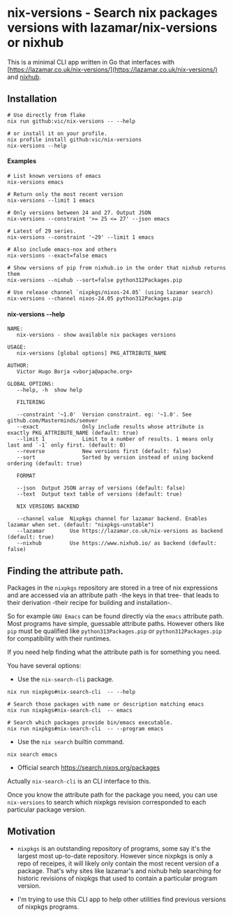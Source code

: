 # nix-versions - Search nix packages versions with lazamar/nix-versions or nixhub

This is a minimal CLI app written in Go that interfaces with [https://lazamar.co.uk/nix-versions/](https://lazamar.co.uk/nix-versions/) and [nixhub](https://nixhub.io).

## Installation

```
# Use directly from flake
nix run github:vic/nix-versions -- --help

# or install it on your profile.
nix profile install github:vic/nix-versions
nix-versions --help
```

#### Examples

```
# List known versions of emacs
nix-versions emacs 

# Return only the most recent version
nix-versions --limit 1 emacs

# Only versions between 24 and 27. Output JSON
nix-versions --constraint '>= 25 <= 27' --json emacs

# Latest of 29 series.
nix-versions --constraint '~29' --limit 1 emacs

# Also include emacs-nox and others
nix-versions --exact=false emacs

# Show versions of pip from nixhub.io in the order that nixhub returns them
nix-versions --nixhub --sort=false python312Packages.pip

# Use release channel `nixpkgs/nixos-24.05` (using lazamar search)
nix-versions --channel nixos-24.05 python312Packages.pip
```

#### nix-versions --help

```
NAME:
   nix-versions - show available nix packages versions

USAGE:
   nix-versions [global options] PKG_ATTRIBUTE_NAME

AUTHOR:
   Victor Hugo Borja <vborja@apache.org>

GLOBAL OPTIONS:
   --help, -h  show help

   FILTERING

   --constraint '~1.0'  Version constraint. eg: '~1.0'. See github.com/Masterminds/semver
   --exact              Only include results whose attribute is exactly PKG_ATTRIBUTE_NAME (default: true)
   --limit 1            Limit to a number of results. 1 means only last and `-1` only first. (default: 0)
   --reverse            New versions first (default: false)
   --sort               Sorted by version instead of using backend ordering (default: true)

   FORMAT

   --json  Output JSON array of versions (default: false)
   --text  Output text table of versions (default: true)

   NIX VERSIONS BACKEND

   --channel value  Nixpkgs channel for lazamar backend. Enables lazamar when set. (default: "nixpkgs-unstable")
   --lazamar        Use https://lazamar.co.uk/nix-versions as backend (default: true)
   --nixhub         Use https://www.nixhub.io/ as backend (default: false)
```

## Finding the attribute path.

Packages in the `nixpkgs` repository are stored in a tree of nix expressions and
are accessed via an attribute path -the keys in that tree- that leads to their derivation -their recipe for building and installation-.

So for example `GNU Emacs` can be found directly via the `emacs` attribute path.
Most programs have simple, guessable attribute paths. However others like `pip` must
be qualified like `python313Packages.pip` or `python312Packages.pip` for compatibility with their runtimes.

If you need help finding what the attribute path is for something you need.

You have several options:

- Use the `nix-search-cli` package.

```
nix run nixpkgs#nix-search-cli  -- --help

# Search those packages with name or description matching emacs
nix run nixpkgs#nix-search-cli  -- emacs

# Search which packages provide bin/emacs executable.
nix run nixpkgs#nix-search-cli  -- --program emacs
```

- Use the `nix search` builtin command.

```shell
nix search emacs
```

- Official search https://search.nixos.org/packages

Actually `nix-search-cli` is an CLI interface to this.

Once you know the attribute path for the package you need, you can use `nix-versions` to search which nixpkgs revision corresponded to each particular package version.

## Motivation

- `nixpkgs` is an outstanding repository of programs, some say it's the largest most up-to-date repository. However since nixpkgs is only a repo of receipes, it will likely only contain the most recent version of a package. That's why sites like lazamar's and nixhub help searching for historic revisions of nixpkgs that used to contain a particular program version.

- I'm trying to use this CLI app to help other utilities find previous versions of nixpkgs programs.
